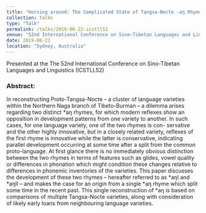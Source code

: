 ```yaml
---
title: "Horsing around: The Complicated State of Tangsa-Nocte -aŋ Rhymes"
collection: talks
type: "Talk"
permalink: /talks/2019-06-22-icstll52
venue: "52nd International Conference on Sino-Tibetan Languages and Linguistics, University of Sydney"
date: 2019-06-22
location: "Sydney, Australia"
---
```


Presented at the The 52nd International Conference on Sino-Tibetan Languages and Linguistics (ICSTLL52)

### Abstract:

In reconstructing Proto-Tangsa-Nocte – a cluster of language varieties within the Northern Naga branch of Tibeto-Burman – a dilemma arises regarding two distinct \*aŋ rhymes, for which modern reflexes show an opposition in development patterns from one variety to another. In such cases, for one language variety, one of the two rhymes is con- servative and the other highly innovative, but in a closely related variety, reflexes of the first rhyme is innovative while the latter is conservative, indicating parallel development occurring at some time after a split from the common proto-language. At first glance there is no immediately obvious distinction between the two rhymes in terms of features such as glides, vowel quality or differences in phonation which might condition these changes relative to differences in phonemic inventories of the varieties. This paper discusses the development of these two rhymes – hereafter referred to as \*aŋI and \*aŋII – and makes the case for an origin from a single \*aŋ rhyme which split some time in the recent past. This single reconstruction of \*aŋ is based on comparisons of multiple Tangsa-Nocte varieties, along with consideration of likely early loans from neighbouring language varieties.
